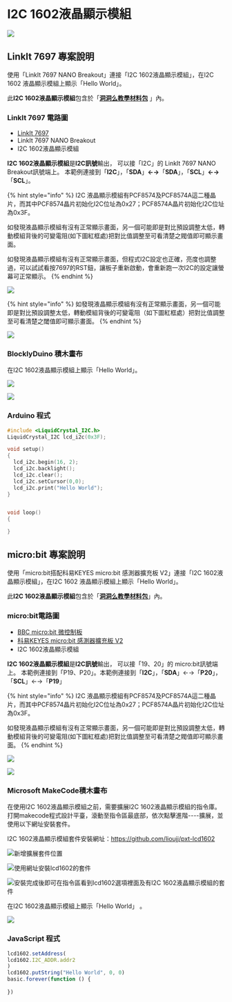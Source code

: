 # I2C 1602液晶顯示模組

![](../../.gitbook/assets/linkit7697_i2c1602_00.png)

## LinkIt 7697 專案說明

使用「LinkIt 7697 NANO Breakout」連接「I2C 1602液晶顯示模組」，在I2C 1602 液晶顯示模組上顯示「Hello World」。

此**I2C 1602液晶顯示模組**包含於「[**洞洞么教學材料包**](https://www.robotkingdom.com.tw/product/rk-education-kit-001/) 」內。

### LinkIt 7697 電路圖

* [LinkIt 7697](https://www.robotkingdom.com.tw/product/linkit-7697/)
* LinkIt 7697 NANO Breakout
* I2C 1602液晶顯示模組

**I2C 1602液晶顯示模組**是**I2C訊號**輸出， 可以接「I2C」的 LinkIt 7697 NANO Breakout訊號端上。 本範例連接到「**I2C**」，「**SDA**」**←→**「**SDA**」，「**SCL**」**←→**「**SCL**」。

{% hint style="info" %}
I2C 液晶顯示模組有PCF8574及PCF8574A這二種晶片，而其中PCF8574晶片初始化I2C位址為0x27；PCF8574A晶片初始化I2C位址為0x3F。

如發現液晶顯示模組有沒有正常顯示畫面，另一個可能即是對比預設調整太低，轉動模組背後的可變電阻\(如下圖紅框處\)把對比值調整至可看清楚之閥值即可顯示畫面。  
  
如發現液晶顯示模組有沒有正常顯示畫面，但程式I2C設定也正確，亮度也調整過，可以試試看按7697的RST鈕，讓板子重新啟動，會重新跑一次I2C的設定讓螢幕可正常顯示。
{% endhint %}

![](../../.gitbook/assets/linkit7697_i2c1602_01.png)

{% hint style="info" %}
如發現液晶顯示模組有沒有正常顯示畫面，另一個可能即是對比預設調整太低，轉動模組背後的可變電阻（如下圖紅框處）把對比值調整至可看清楚之閾值即可顯示畫面。
{% endhint %}

![](../../.gitbook/assets/lcd-bei-mian.jpg)

### BlocklyDuino 積木畫布

在I2C 1602液晶顯示模組上顯示「Hello World」。

![](../../.gitbook/assets/linkit7697_i2c1602_02.png)

![](../../.gitbook/assets/linkit7697_i2c1602_03.jpg)

### Arduino 程式

```c
#include <LiquidCrystal_I2C.h>
LiquidCrystal_I2C lcd_i2c(0x3F);

void setup()
{
  lcd_i2c.begin(16, 2);
  lcd_i2c.backlight();
  lcd_i2c.clear();
  lcd_i2c.setCursor(0,0);
  lcd_i2c.print("Hello World");
}


void loop()
{

}
```

## micro:bit 專案說明

使用「micro:bit搭配科易KEYES micro:bit 感測器擴充板 V2」連接「I2C 1602液晶顯示模組」，在I2C 1602 液晶顯示模組上顯示「Hello World」。

此**I2C 1602液晶顯示模組**包含於「[**洞洞么教學材料包**](https://www.robotkingdom.com.tw/product/rk-education-kit-001/)」內。

### micro:bit電路圖

* [BBC micro:bit 微控制板  ](https://www.robotkingdom.com.tw/product/bbc-microbit-1/)
* [科易KEYES micro:bit 感測器擴充板 V2  ](https://www.robotkingdom.com.tw/product/keyes-microbit-sensor-breakout-v2/)
* I2C 1602液晶顯示模組

**I2C 1602液晶顯示模組**是**I2C訊號**輸出， 可以接「19、20」的 micro:bit訊號端上。 本範例連接到「P19、P20」。本範例連接到「**I2C**」，「**SDA**」←→「**P20**」，「**SCL**」←→「**P19**」

{% hint style="info" %}
I2C 液晶顯示模組有PCF8574及PCF8574A這二種晶片，而其中PCF8574晶片初始化I2C位址為0x27；PCF8574A晶片初始化I2C位址為0x3F。

如發現液晶顯示模組有沒有正常顯示畫面，另一個可能即是對比預設調整太低，轉動模組背後的可變電阻\(如下圖紅框處\)把對比值調整至可看清楚之閥值即可顯示畫面。
{% endhint %}

![](../../.gitbook/assets/01%20%286%29.JPG)

![](../../.gitbook/assets/lcd-bei-mian.jpg)

### Microsoft MakeCode積木畫布

在使用I2C 1602液晶顯示模組之前，需要擴展I2C 1602液晶顯示模組的指令庫。打開makecode程式設計平臺，滾動至指令區最底部，依次點擊進階----擴展，並使用以下網址安裝套件。

I2C 1602液晶顯示模組套件安裝網址：[https://github.com/lioujj/pxt-lcd1602](https://github.com/lioujj/pxt-lcd1602)

![&#x65B0;&#x589E;&#x64F4;&#x5C55;&#x5957;&#x4EF6;&#x4F4D;&#x7F6E;](../../.gitbook/assets/02%20%283%29.jpg)

![&#x4F7F;&#x7528;&#x7DB2;&#x5740;&#x5B89;&#x88DD;lcd1602&#x7684;&#x5957;&#x4EF6;](../../.gitbook/assets/03%20%281%29.jpg)

![&#x5B89;&#x88DD;&#x5B8C;&#x6210;&#x5F8C;&#x5373;&#x53EF;&#x5728;&#x6307;&#x4EE4;&#x5340;&#x770B;&#x5230;lcd1602&#x9078;&#x9805;&#x88E1;&#x9762;&#x53CA;&#x6709;I2C 1602&#x6DB2;&#x6676;&#x986F;&#x793A;&#x6A21;&#x7D44;&#x7684;&#x5957;&#x4EF6;](../../.gitbook/assets/04.jpg)

在I2C 1602液晶顯示模組上顯示「Hello World」 。

![](../../.gitbook/assets/05%20%281%29.JPG)

### JavaScript 程式

```javascript
lcd1602.setAddress(
lcd1602.I2C_ADDR.addr2
)
lcd1602.putString("Hello World", 0, 0)
basic.forever(function () {
    
})
```

